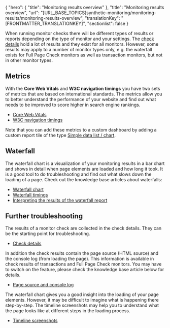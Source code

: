 {
  "hero": {
    "title": "Monitoring results overview"
  },
  "title": "Monitoring results overview",
  "url": "[URL_BASE_TOPICS]synthetic-monitoring/monitoring-results/monitoring-results-overview",
  "translationKey": "[FRONTMATTER_TRANSLATIONKEY]",
  "sectionlist": false
}

When running monitor checks there will be different types of results or reports depending on the type of monitor and your settings. The [check details]([LINK_URL_1]) hold a lot of results and they exist for all monitors. However, some results may apply to a number of monitor types only, e.g. the waterfall exists for Full Page Check monitors as well as transaction monitors, but not in other monitor types.

## Metrics

With the **Core Web Vitals** and **W3C navigation timings** you have two sets of metrics that are based on international standards. The metrics allow you to better understand the performance of your website and find out what needs to be improved to score higher in search engine rankings.

- [Core Web Vitals]([LINK_URL_2])
- [W3C navigation timings]([LINK_URL_3])

Note that you can add these metrics to a custom dashboard by adding a custom report tile of the type [Simple data list / chart]([LINK_URL_4]).

## Waterfall

The waterfall chart is a visualization of your monitoring results in a bar chart and shows in detail when page elements are loaded and how long it took. It is a good tool to do troubleshooting and find out what slows down the loading of a page. Check out the knowledge base articles about waterfalls:

- [Waterfall chart]([LINK_URL_5])
- [Waterfall timings]([LINK_URL_6])
- [Interpreting the results of the waterfall report]([LINK_URL_7])

## Further troubleshooting

The results of a monitor check are collected in the check details. They can be the starting point for troubleshooting.

- [Check details]([LINK_URL_8])

In addition the check results contain the page source (HTML source) and the console log (from loading the page). This information is available in check results of transactions and Full Page Check monitors. You may have to switch on the feature, please check the knowledge base article below for details.

- [Page source and console log]([LINK_URL_9])

The waterfall chart gives you a good insight into the loading of your page elements. However, it may be difficult to imagine what is happening there step-by-step. The timeline screenshots may help you to understand what the page looks like at different steps in the loading process.

- [Timeline screenshots]([LINK_URL_10])
